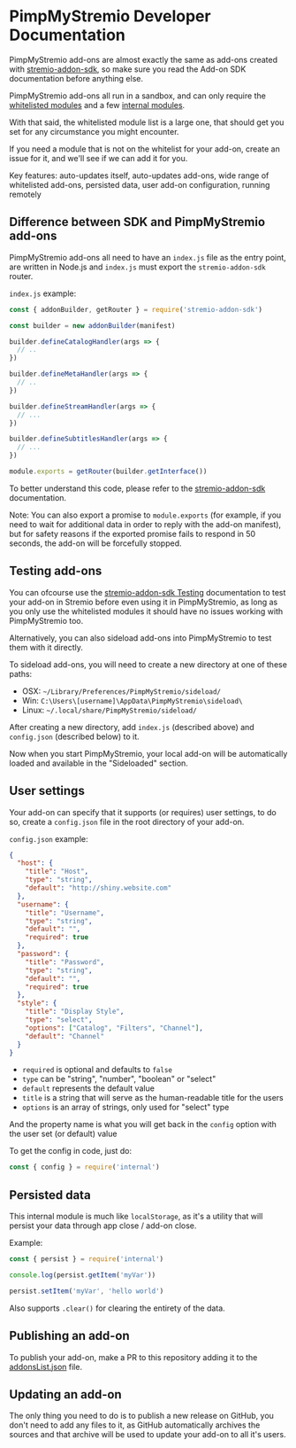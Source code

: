 # PimpMyStremio Developer Documentation

PimpMyStremio add-ons are almost exactly the same as add-ons created with [stremio-addon-sdk](https://github.com/Stremio/stremio-addon-sdk/), so make sure you read the Add-on SDK documentation before anything else.

PimpMyStremio add-ons all run in a sandbox, and can only require the [whitelisted modules](./modules-whitelist.md) and a few [internal modules](./modules-internal.md).

With that said, the whitelisted module list is a large one, that should get you set for any circumstance you might encounter.

If you need a module that is not on the whitelist for your add-on, create an issue for it, and we'll see if we can add it for you.

Key features: auto-updates itself, auto-updates add-ons, wide range of whitelisted add-ons, persisted data, user add-on configuration, running remotely

## Difference between SDK and PimpMyStremio add-ons

PimpMyStremio add-ons all need to have an `index.js` file as the entry point, are written in Node.js and `index.js` must export the `stremio-addon-sdk` router.

`index.js` example:

```javascript
const { addonBuilder, getRouter } = require('stremio-addon-sdk')

const builder = new addonBuilder(manifest)

builder.defineCatalogHandler(args => {
  // ..
})

builder.defineMetaHandler(args => {
  // ..
})

builder.defineStreamHandler(args => {
  // ...
})

builder.defineSubtitlesHandler(args => {
  // ...
})

module.exports = getRouter(builder.getInterface())
```

To better understand this code, please refer to the [stremio-addon-sdk](https://github.com/Stremio/stremio-addon-sdk/) documentation.

Note: You can also export a promise to `module.exports` (for example, if you need to wait for additional data in order to reply with the add-on manifest), but for safety reasons if the exported promise fails to respond in 50 seconds, the add-on will be forcefully stopped.


## Testing add-ons

You can ofcourse use the [stremio-addon-sdk Testing](https://github.com/Stremio/stremio-addon-sdk/blob/master/docs/testing.md) documentation to test your add-on in Stremio before even using it in PimpMyStremio, as long as you only use the whitelisted modules it should have no issues working with PimpMyStremio too.

Alternatively, you can also sideload add-ons into PimpMyStremio to test them with it directly.

To sideload add-ons, you will need to create a new directory at one of these paths:

- OSX: `~/Library/Preferences/PimpMyStremio/sideload/`
- Win: `C:\Users\[username]\AppData\PimpMyStremio\sideload\`
- Linux: `~/.local/share/PimpMyStremio/sideload/`

After creating a new directory, add `index.js` (described above) and `config.json` (described below) to it.

Now when you start PimpMyStremio, your local add-on will be automatically loaded and available in the "Sideloaded" section.

## User settings

Your add-on can specify that it supports (or requires) user settings, to do so, create a `config.json` file in the root directory of your add-on.

`config.json` example:

```json
{
  "host": {
    "title": "Host",
    "type": "string",
    "default": "http://shiny.website.com"
  },
  "username": {
    "title": "Username",
    "type": "string",
    "default": "",
    "required": true
  },
  "password": {
    "title": "Password",
    "type": "string",
    "default": "",
    "required": true
  },
  "style": {
    "title": "Display Style",
    "type": "select",
    "options": ["Catalog", "Filters", "Channel"],
    "default": "Channel"
  }
}
```

- `required` is optional and defaults to `false`
- `type` can be "string", "number", "boolean" or "select"
- `default` represents the default value
- `title` is a string that will serve as the human-readable title for the users
- `options` is an array of strings, only used for "select" type

And the property name is what you will get back in the `config` option with the user set (or default) value

To get the config in code, just do:

```javascript
const { config } = require('internal')
```

## Persisted data

This internal module is much like `localStorage`, as it's a utility that will persist your data through app close / add-on close.

Example:

```javascript
const { persist } = require('internal')

console.log(persist.getItem('myVar'))

persist.setItem('myVar', 'hello world')
```

Also supports `.clear()` for clearing the entirety of the data.

## Publishing an add-on

To publish your add-on, make a PR to this repository adding it to the [addonsList.json](https://github.com/sungshon/PimpMyStremio/blob/master/src/addonsList.json) file.

## Updating an add-on

The only thing you need to do is to publish a new release on GitHub, you don't need to add any files to it, as GitHub automatically archives the sources and that archive will be used to update your add-on to all it's users.

